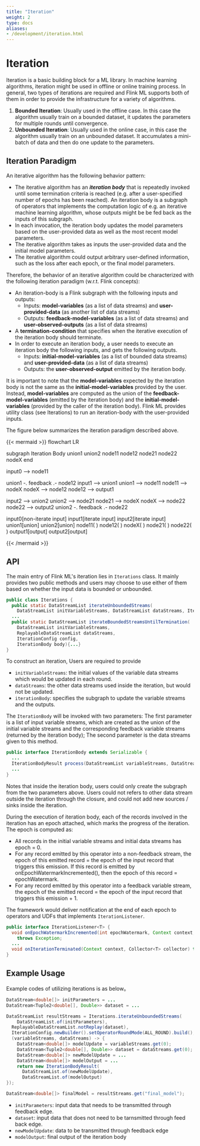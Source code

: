 ```yaml
---
title: "Iteration"
weight: 2
type: docs
aliases:
- /development/iteration.html
---
```

<!--
Licensed to the Apache Software Foundation (ASF) under one
or more contributor license agreements.  See the NOTICE file
distributed with this work for additional information
regarding copyright ownership.  The ASF licenses this file
to you under the Apache License, Version 2.0 (the
"License"); you may not use this file except in compliance
with the License.  You may obtain a copy of the License at

  http://www.apache.org/licenses/LICENSE-2.0

Unless required by applicable law or agreed to in writing,
software distributed under the License is distributed on an
"AS IS" BASIS, WITHOUT WARRANTIES OR CONDITIONS OF ANY
KIND, either express or implied.  See the License for the
specific language governing permissions and limitations
under the License.
-->

# Iteration

Iteration is a basic building block for a ML library. In machine learning
algorithms, iteration might be used in offline or online training process. In
general, two types of iterations are required and Flink ML supports both of them
in order to provide the infrastructure for a variety of algorithms.

1. **Bounded Iteration**: Usually used in the offline case. In this case the
   algorithm usually train on a bounded dataset, it updates the parameters for
   multiple rounds until convergence.
2. **Unbounded Iteration**: Usually used in the online case, in this case the
   algorithm usually train on an unbounded dataset. It accumulates a mini-batch
   of data and then do one update to the parameters. 

## Iteration Paradigm

An iterative algorithm has the following behavior pattern:

- The iterative algorithm has an ***iteration body*** that is repeatedly invoked
  until some termination criteria is reached (e.g. after a user-specified number
  of epochs has been reached). An iteration body is a subgraph of operators that
  implements the computation logic of e.g. an iterative machine learning
  algorithm, whose outputs might be be fed back as the inputs of this subgraph. 
- In each invocation, the iteration body updates the model parameters based on
  the user-provided data as well as the most recent model parameters.
- The iterative algorithm takes as inputs the user-provided data and the initial
  model parameters.
- The iterative algorithm could output arbitrary user-defined information, such
  as the loss after each epoch, or the final model parameters. 

Therefore, the behavior of an iterative algorithm could be characterized with
the following iteration paradigm (w.r.t. Flink concepts):

- An iteration-body is a Flink subgraph with the following inputs and outputs:
  - Inputs: **model-variables** (as a list of data streams) and
    **user-provided-data** (as another list of data streams)
  - Outputs: **feedback-model-variables** (as a list of data streams) and
    **user-observed-outputs** (as a list of data streams)
- A **termination-condition** that specifies when the iterative execution of the
  iteration body should terminate.
- In order to execute an iteration body, a user needs to execute an iteration
  body the following inputs, and gets the following outputs.
  - Inputs: **initial-model-variables** (as a list of bounded data streams) and
    **user-provided-data** (as a list of data streams)
  - Outputs: the **user-observed-output** emitted by the iteration body.

It is important to note that the **model-variables** expected by the iteration
body is not the same as the **initial-model-variables** provided by the user.
Instead, **model-variables** are computed as the union of the
**feedback-model-variables** (emitted by the iteration body) and the
**initial-model-variables** (provided by the caller of the iteration body).
Flink ML provides utility class (see Iterations) to run an iteration-body with
the user-provided inputs.

The figure below summarizes the iteration paradigm described above. 

{{<  mermaid >}}
flowchart LR

subgraph Iteration Body
union1
union2
node11
node12
node21
node22
nodeX
end

input0 --> node11

union1 -. feedback .-  node12
input1 --> union1
union1 --> node11
node11 --> nodeX
nodeX --> node12
node12 --> output1

input2 --> union2
union2 --> node21
node21 --> nodeX
nodeX --> node22
node22 --> output2
union2 -. feedback .-  node22

input0[non-iterate input]
input1[iterate input]
input2[iterate input]
union1[union]
union2[union]
node11( )
node12( )
nodeX( )
node21( )
node22( )
output1[output]
output2[output]

{{<  /mermaid >}}

## API

The main entry of Flink ML's iteration lies in `Iterations` class. It mainly
provides two public methods and users may choose to use either of them based on
whether the input data is bounded or unbounded.

```java
public class Iterations {
  public static DataStreamList iterateUnboundedStreams(
    DataStreamList initVariableStreams, DataStreamList dataStreams, IterationBody body) {...}
  ...
  public static DataStreamList iterateBoundedStreamsUntilTermination(
    DataStreamList initVariableStreams,
    ReplayableDataStreamList dataStreams,
    IterationConfig config,
    IterationBody body){...}
}
```

To construct an iteration, Users are required to provide

- `initVariableStreams`: the initial values of the variable data streams which
  would be updated in each round.
- `dataStreams`: the other data streams used inside the iteration, but would not
  be updated.
- `iterationBody`: specifies the subgraph to update the variable streams and the
  outputs.

The `IterationBody` will be invoked with two parameters: The first parameter is
a list of input variable streams, which are created as the union of the initial
variable streams and the corresponding feedback variable streams (returned by
the iteration body); The second parameter is the data streams given to this
method. 

```java
public interface IterationBody extends Serializable {
  ...
  IterationBodyResult process(DataStreamList variableStreams, DataStreamList dataStreams);
  ...
}
```

Notes that inside the iteration body, users could only create the subgraph from
the two parameters above. Users could not refers to other data stream outside
the iteration through the closure, and could not add new sources / sinks inside
the iteration.

During the execution of iteration body, each of the records involved in the
iteration has an epoch attached, which marks the progress of the iteration. The
epoch is computed as:

- All records in the initial variable streams and initial data streams has epoch
  = 0.
- For any record emitted by this operator into a non-feedback stream, the epoch
  of this emitted record = the epoch of the input record that triggers this
  emission. If this record is emitted by onEpochWatermarkIncremented(), then the
  epoch of this record = epochWatermark.
- For any record emitted by this operator into a feedback variable stream, the
  epoch of the emitted record = the epoch of the input record that triggers this
  emission + 1.

The framework would deliver notification at the end of each epoch to operators
and UDFs that implements `IterationListener`.

```java
public interface IterationListener<T> {
  void onEpochWatermarkIncremented(int epochWatermark, Context context, Collector<T> collector)
    throws Exception;
  ...
  void onIterationTerminated(Context context, Collector<T> collector) throws Exception;
}
```

## Example Usage

Example codes of utilizing iterations is as below。

```java
DataStream<double[]> initParameters = ... 
DataStream<Tuple2<double[], Double>> dataset = ...

DataStreamList resultStreams = Iterations.iterateUnboundedStreams(
	DataStreamList.of(initParameters),
  ReplayableDataStreamList.notReplay(dataset),
  IterationConfig.newBuilder().setOperatorRoundMode(ALL_ROUND).build();
  (variableStreams, dataStreams) -> {
    DataStream<double[]> modelUpdate = variableStreams.get(0); 
    DataStream<Tuple2<double[], Double>> dataset = dataStreams.get(0);
    DataStream<double[]> newModelUpdate = ... 
    DataStream<double[]> modelOutput = ... 
    return new IterationBodyResult(
      DataStreamList.of(newModelUpdate), 
      DataStreamList.of(modelOutput)
});

DataStream<double[]> finalModel = resultStreams.get("final_model");
```

- `initParameters`: input data that needs to be transmitted through feedback
  edge.
- `dataset`: input data that does not need to be tarnsmitted through feed back
  edge.
- `newModelUpdate`: data to be transmitted through feedback edge
- `modelOutput`: final output of the iteration body
